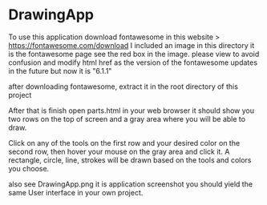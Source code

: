 # DrawingApp

To use this application download fontawesome in this website > https://fontawesome.com/download 
I included an image in this directory it is the fontawesome page see the red box in the image.
please view to avoid confusion
and modify html href as the version of the fontawesome updates in the future but now it is "6.1.1"

after downloading fontawesome, extract it in the root directory of this project

After that is finish open parts.html in your web browser it should show you two rows on the top of screen
and a gray area where you will be able to draw.

Click on any of the tools on the first row and your desired color on the second row,
then hover your mouse on the gray area and click it. A rectangle, circle, line, 
strokes will be drawn based on the tools and colors you choose.

also see DrawingApp.png it is application screenshot you should yield the same
User interface in your own project.



